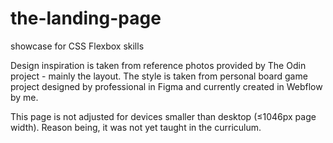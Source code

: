 # the-landing-page
showcase for CSS Flexbox skills

Design inspiration is taken from reference photos provided by The Odin project - mainly the layout. 
The style is taken from personal board game project designed by professional in Figma and currently created in Webflow by me.

This page is not adjusted for devices smaller than desktop (≤1046px page width).
Reason being, it was not yet taught in the curriculum.
